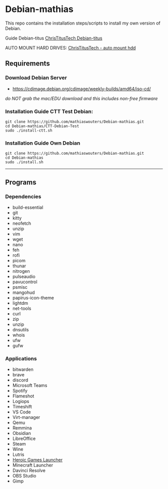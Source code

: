 # Debian-mathias
This repo contains the installation steps/scripts to install my own version of Debian.

Guide Debian-titus [ChrisTitusTech Debian-titus](https://github.com/ChrisTitusTech/Debian-titus)

AUTO MOUNT HARD DRIVES: [ChrisTitusTech - auto mount hdd](https://www.youtube.com/watch?v=JS0Jd_DNXdg)

## Requirements
### Download Debian Server
- https://cdimage.debian.org/cdimage/weekly-builds/amd64/iso-cd/ 

*do NOT grab the mac/EDU download and this includes non-free firmware*

### Installation Guide CTT Test Debian:

```
git clone https://github.com/mathiaswouters/Debian-mathias.git
cd Debian-mathias/CTT-Debian-Test
sudo ./install-ctt.sh
```

### Installation Guide Own Debian

```
git clone https://github.com/mathiaswouters/Debian-mathias.git
cd Debian-mathias
sudo ./install.sh
```

---

## Programs

### Dependencies
- build-essential
- git
- kitty
- neofetch
- unzip
- vim
- wget
- nano
- feh 
- rofi 
- picom 
- thunar 
- nitrogen 
- pulseaudio 
- pavucontrol  
- psmisc 
- mangohud 
- papirus-icon-theme 
- lightdm
- net-tools
- curl
- zip
- unzip
- dnsutils
- whois
- ufw
- gufw

### Applications
- bitwarden
- brave
- discord
- Microsoft Teams
- Spotify
- Flameshot
- Logiops
- Timeshift
- VS Code
- Virt-manager
- Qemu
- Remmina
- Obsidian
- LibreOffice
- Steam
- Wine
- Lutris
- [Heroic Games Launcher](https://heroicgameslauncher.com/)
- Minecraft Launcher
- Davinci Resolve
- OBS Studio
- Gimp

